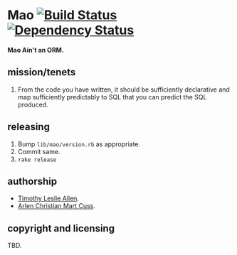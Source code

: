 # Mao [![Build Status](https://secure.travis-ci.org/unnali/mao.png)](http://travis-ci.org/unnali/mao) [![Dependency Status](https://gemnasium.com/unnali/mao.png)](https://gemnasium.com/unnali/mao)

**Mao Ain't an ORM.**

## mission/tenets

1. From the code you have written, it should be sufficiently declarative and
   map sufficiently predictably to SQL that you can predict the SQL produced.

## releasing

1. Bump `lib/mao/version.rb` as appropriate.
2. Commit same.
3. `rake release`

## authorship

* [Timothy Leslie Allen](https://github.com/timothyleslieallen).
* [Arlen Christian Mart Cuss](https://github.com/unnali).

## copyright and licensing

TBD.
